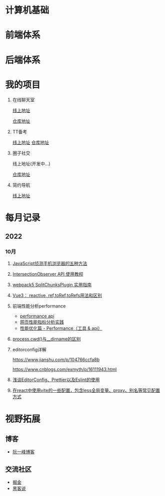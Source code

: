 # 计算机基础

# 前端体系

# 后端体系

# 我的项目

1. 在线聊天室

   [线上地址](http://39.103.233.82/chat)

   [仓库地址](https://github.com/webpon/chat)

2. TT备考

   [线上地址](https://webpon-img.oss-cn-guangzhou.aliyuncs.com/ttBook.png)
   [仓库地址](https://github.com/webpon/TTBook)

3. 圈子社交

   线上地址(开发中...)

   [仓库地址](https://github.com/webpon/SocialCircle)

4. 简约导航

   [线上地址](http://gitopenchina.gitee.io/simple-navigation/)

# 每月记录

## 2022

### 10月

1. [JavaScript侦测手机浏览器的五种方法](https://www.ruanyifeng.com/blog/2021/09/detecting-mobile-browser.html)

2. [IntersectionObserver API 使用教程](https://www.ruanyifeng.com/blog/2016/11/intersectionobserver_api.html)

3. [webpack5 SplitChunksPlugin 实用指南](https://juejin.cn/post/6844903680307625997)

4. [Vue3： reactive, ref,toRef,toRefs用法和区别](https://juejin.cn/post/7034038818139275294#heading-4)

5. 前端性能分析performance

   - [performance api](https://juejin.cn/post/7093117675366252575)
   - [网页性能指标分析实践](https://juejin.cn/post/7080555655374831623)
   - [性能优化篇 - Performance（工具 & api）](https://juejin.cn/post/6844903801518981133#heading-40)

6. [process.cwd()与__dirname的区别](https://cloud.tencent.com/developer/article/1481303)

7. editorconfig详解

   https://www.jianshu.com/p/104766ccfa8b

   https://www.cnblogs.com/exmyth/p/16111943.html

8. [浅谈EditorConfig、Prettier以及Eslint的使用](https://blog.csdn.net/qq_36697163/article/details/120712958)

9. [在react中使用vite的一些配置，包含less全局变量、proxy、别名等常见配置方式](https://blog.csdn.net/yun_master/article/details/120050054?utm_medium=distribute.pc_relevant.none-task-blog-2~default~baidujs_baidulandingword~default-0-120050054-blog-122637228.pc_relevant_recovery_v2&spm=1001.2101.3001.4242.1&utm_relevant_index=3)

# 视野拓展

## 博客

- [阮一峰博客](https://www.ruanyifeng.com/)

## 交流社区

- [掘金](https://juejin.cn/)
- [黑客说](https://hackertalk.net/)
